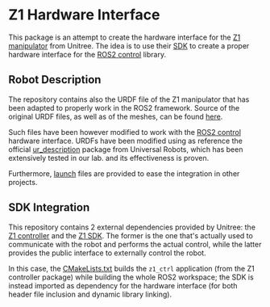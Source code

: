 # Z1 Hardware Interface

This package is an attempt to create the hardware interface for the
[Z1 manipulator](https://shop.unitree.com/products/unitree-z1) from Unitree.
The idea is to use their [SDK](https://github.com/unitreerobotics/z1_sdk) to create a
proper hardware interface for the [ROS2 control](https://control.ros.org/master/index.html)
library.

## Robot Description

The repository contains also the URDF file of the Z1 manipulator that has been adapted
to properly work in the ROS2 framework. Source of the original URDF files, as well as
of the meshes, can be found [here](https://github.com/unitreerobotics/unitree_ros/tree/master).

Such files have been however modified to work with the
[ROS2 control](https://control.ros.org/master/index.html) hardware interface.
URDFs have been modified using as reference the official
[ur_description](https://github.com/UniversalRobots/Universal_Robots_ROS2_Description)
package from Universal Robots, which has been extensively tested in our lab. and its
effectiveness is proven.

Furthermore, [launch](launch/) files are provided to ease the integration in other
projects.


## SDK Integration

This repository contains 2 external dependencies provided by Unitree: the
[Z1 controller](https://github.com/unitreerobotics/z1_controller)
and the [Z1 SDK](https://github.com/unitreerobotics/z1_sdk). The former is the one that's
actually used to communicate with the robot and performs the actual control, while the
latter provides the public interface to externally control the robot.

In this case, the [CMakeLists.txt](./CMakeLists.txt) builds the `z1_ctrl` application
(from the Z1 controller package) while building the whole ROS2 workspace; the SDK is
instead imported as dependency for the hardware interface (for both header file inclusion
and dynamic library linking).
